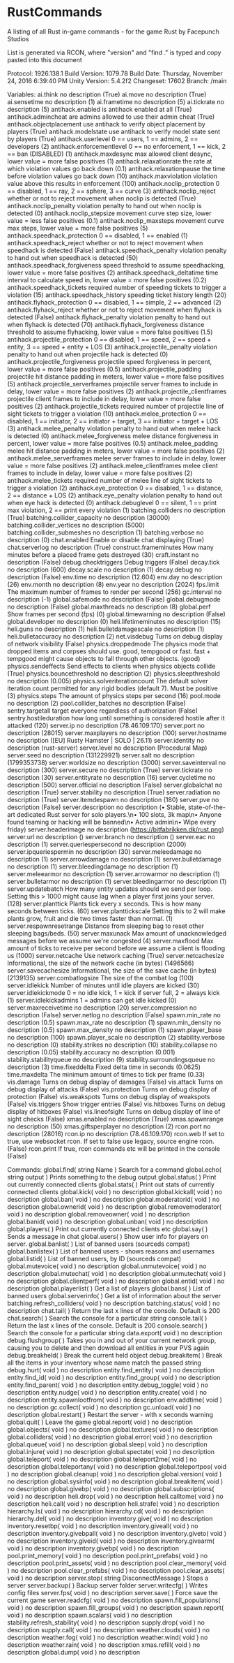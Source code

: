 # RustCommands
A listing of all Rust in-game commands - for the game Rust by Facepunch Studios

List is generated via RCON, where "version" and "find ." is typed and copy pasted into this document


Protocol: 1926.138.1
Build Version: 1079.78
Build Date: Thursday, November 24, 2016 6:39:40 PM
Unity Version: 5.4.2f2
Changeset: 17602
Branch: /main

Variables:
 ai.think                 no description (True)
 ai.move                  no description (True)
 ai.sensetime             no description (1)
 ai.frametime             no description (5)
 ai.tickrate              no description (5)
 antihack.enabled         is antihack enabled at all (True)
 antihack.admincheat      are admins allowed to use their admin cheat (True)
 antihack.objectplacement use antihack to verify object placement by players (True)
 antihack.modelstate      use antihack to verify model state sent by players (True)
 antihack.userlevel       0 == users, 1 == admins, 2 == developers (2)
 antihack.enforcementlevel 0 == no enforcement, 1 == kick, 2 == ban (DISABLED) (1)
 antihack.maxdesync       max allowed client desync, lower value = more false positives (1)
 antihack.relaxationrate  the rate at which violation values go back down (0.1)
 antihack.relaxationpause the time before violation values go back down (10)
 antihack.maxviolation    violation value above this results in enforcement (100)
 antihack.noclip_protection 0 == disabled, 1 == ray, 2 == sphere, 3 == curve (3)
 antihack.noclip_reject   whether or not to reject movement when noclip is detected (True)
 antihack.noclip_penalty  violation penalty to hand out when noclip is detected (0)
 antihack.noclip_stepsize movement curve step size, lower value = less false positives (0.1)
 antihack.noclip_maxsteps movement curve max steps, lower value = more false positives (5)
 antihack.speedhack_protection 0 == disabled, 1 == enabled (1)
 antihack.speedhack_reject whether or not to reject movement when speedhack is detected (False)
 antihack.speedhack_penalty violation penalty to hand out when speedhack is detected (50)
 antihack.speedhack_forgiveness speed threshold to assume speedhacking, lower value = more false positives (2)
 antihack.speedhack_deltatime time interval to calculate speed in, lower value = more false positives (0.2)
 antihack.speedhack_tickets required number of speeding tickets to trigger a violation (15)
 antihack.speedhack_history speeding ticket history length (20)
 antihack.flyhack_protection 0 == disabled, 1 == simple, 2 == advanced (2)
 antihack.flyhack_reject  whether or not to reject movement when flyhack is detected (False)
 antihack.flyhack_penalty violation penalty to hand out when flyhack is detected (70)
 antihack.flyhack_forgiveness distance threshold to assume flyhacking, lower value = more false positives (1.5)
 antihack.projectile_protection 0 == disabled, 1 == speed, 2 == speed + entity, 3 == speed + entity + LOS (3)
 antihack.projectile_penalty violation penalty to hand out when projectile hack is detected (0)
 antihack.projectile_forgiveness projectile speed forgiveness in percent, lower value = more false positives (0.5)
 antihack.projectile_padding projectile hit distance padding in meters, lower value = more false positives (5)
 antihack.projectile_serverframes projectile server frames to include in delay, lower value = more false positives (2)
 antihack.projectile_clientframes projectile client frames to include in delay, lower value = more false positives (2)
 antihack.projectile_tickets required number of projectile line of sight tickets to trigger a violation (10)
 antihack.melee_protection 0 == disabled, 1 == initiator, 2 == initiator + target, 3 == initiator + target + LOS (3)
 antihack.melee_penalty   violation penalty to hand out when melee hack is detected (0)
 antihack.melee_forgiveness melee distance forgiveness in percent, lower value = more false positives (0.5)
 antihack.melee_padding   melee hit distance padding in meters, lower value = more false positives (2)
 antihack.melee_serverframes melee server frames to include in delay, lower value = more false positives (2)
 antihack.melee_clientframes melee client frames to include in delay, lower value = more false positives (2)
 antihack.melee_tickets   required number of melee line of sight tickets to trigger a violation (2)
 antihack.eye_protection  0 == disabled, 1 == distance, 2 == distance + LOS (2)
 antihack.eye_penalty     violation penalty to hand out when eye hack is detected (0)
 antihack.debuglevel      0 == silent, 1 == print max violation, 2 == print every violation (1)
 batching.colliders       no description (True)
 batching.collider_capacity no description (30000)
 batching.collider_vertices no description (5000)
 batching.collider_submeshes no description (1)
 batching.verbose         no description (0)
 chat.enabled             Enable or disable chat displaying (True)
 chat.serverlog           no description (True)
 construct.frameminutes   How many minutes before a placed frame gets destroyed (30)
 craft.instant            no description (False)
 debug.checktriggers      Debug triggers (False)
 decay.tick               no description (600)
 decay.scale              no description (1)
 decay.debug              no description (False)
 env.time                 no description (12.604)
 env.day                  no description (26)
 env.month                no description (8)
 env.year                 no description (2024)
 fps.limit                The maximum number of frames to render per second (256)
 gc.interval              no description (-1)
 global.safemode          no description (False)
 global.debugmode         no description (False)
 global.maxthreads        no description (8)
 global.perf              Show frames per second (fps) (0)
 global.timewarning       no description (False)
 global.developer         no description (0)
 heli.lifetimeminutes     no description (15)
 heli.guns                no description (1)
 heli.bulletdamagescale   no description (1)
 heli.bulletaccuracy      no description (2)
 net.visdebug             Turns on debug display of network visibility (False)
 physics.droppedmode      The physics mode that dropped items and corpses should use. good, tempgood or fast. fast + tempgood might cause objects to fall through other objects. (good)
 physics.sendeffects      Send effects to clients when physics objects collide (True)
 physics.bouncethreshold  no description (2)
 physics.sleepthreshold   no description (0.005)
 physics.solveriterationcount The default solver iteration count permitted for any rigid bodies (default 7). Must be positive (3)
 physics.steps            The amount of physics steps per second (16)
 pool.mode                no description (2)
 pool.collider_batches    no description (False)
 sentry.targetall         target everyone regardless of authorization (False)
 sentry.hostileduration   how long until something is considered hostile after it attacked (120)
 server.ip                no description (78.46.109.170)
 server.port              no description (28015)
 server.maxplayers        no description (100)
 server.hostname          no description ([EU] Rusty Hamster | SOLO | 26.11)
 server.identity          no description (rust-server)
 server.level             no description (Procedural Map)
 server.seed              no description (131229921)
 server.salt              no description (1799353738)
 server.worldsize         no description (3000)
 server.saveinterval      no description (300)
 server.secure            no description (True)
 server.tickrate          no description (30)
 server.entityrate        no description (16)
 server.cycletime         no description (500)
 server.official          no description (False)
 server.globalchat        no description (True)
 server.stability         no description (True)
 server.radiation         no description (True)
 server.itemdespawn       no description (180)
 server.pve               no description (False)
 server.description       no description (• Stable, state-of-the-art dedicated Rust server for solo players.\n• 100 slots, 3k map\n• Anyone found teaming or hacking will be banned\n• Active admin\n• Wipe every friday)
 server.headerimage       no description (https://bitfabrikken.dk/rust.png)
 server.url               no description ()
 server.branch            no description ()
 server.eac               no description (1)
 server.queriespersecond  no description (2000)
 server.ipqueriespermin   no description (30)
 server.meleedamage       no description (1)
 server.arrowdamage       no description (1)
 server.bulletdamage      no description (1)
 server.bleedingdamage    no description (1)
 server.meleearmor        no description (1)
 server.arrowarmor        no description (1)
 server.bulletarmor       no description (1)
 server.bleedingarmor     no description (1)
 server.updatebatch       How many entity updates should we send per loop. Setting this > 1000 might cause lag when a player first joins your server. (128)
 server.planttick         Plants tick every x seconds. This is how many seconds between ticks. (60)
 server.planttickscale    Setting this to 2 will make plants grow, fruit and die two times faster than normal. (1)
 server.respawnresetrange Distance from sleeping bag to reset other sleeping bags/beds. (50)
 server.maxunack          Max amount of unacknowledged messages before we assume we're congested (4)
 server.maxflood          Max amount of ticks to receive per second before we assume a client is flooding us (1000)
 server.netcache          Use network caching (True)
 server.netcachesize      Informational, the size of the network cache (in bytes) (1496566)
 server.savecachesize     Informational, the size of the save cache (in bytes) (2139135)
 server.combatlogsize     The size of the combat log (100)
 server.idlekick          Number of minutes until idle players are kicked (30)
 server.idlekickmode      0 = no idle kick, 1 = kick if server full, 2 = always kick (1)
 server.idlekickadmins    1 = admins can get idle kicked (0)
 server.maxreceivetime    no description (20)
 server.compression       no description (False)
 server.netlog            no description (False)
 spawn.min_rate           no description (0.5)
 spawn.max_rate           no description (1)
 spawn.min_density        no description (0.5)
 spawn.max_density        no description (1)
 spawn.player_base        no description (100)
 spawn.player_scale       no description (2)
 stability.verbose        no description (0)
 stability.strikes        no description (10)
 stability.collapse       no description (0.05)
 stability.accuracy       no description (0.001)
 stability.stabilityqueue no description (9)
 stability.surroundingsqueue no description (3)
 time.fixeddelta          Fixed delta time in seconds (0.0625)
 time.maxdelta            The minimum amount of times to tick per frame (0.33)
 vis.damage               Turns on debug display of damages (False)
 vis.attack               Turns on debug display of attacks (False)
 vis.protection           Turns on debug display of protection (False)
 vis.weakspots            Turns on debug display of weakspots (False)
 vis.triggers             Show trigger entries (False)
 vis.hitboxes             Turns on debug display of hitboxes (False)
 vis.lineofsight          Turns on debug display of line of sight checks (False)
 xmas.enabled             no description (True)
 xmas.spawnrange          no description (50)
 xmas.giftsperplayer      no description (2)
 rcon.port                no description (28016)
 rcon.ip                  no description (78.46.109.170)
 rcon.web                 If set to true, use websocket rcon. If set to false use legacy, source engine rcon. (False)
 rcon.print               If true, rcon commands etc will be printed in the console (False)

Commands:
 global.find( string Name ) Search for a command
 global.echo( string output ) Prints something to the debug output
 global.status(  ) Print out currently connected clients
 global.stats(  ) Print out stats of currently connected clients
 global.kick( void ) no description
 global.kickall( void ) no description
 global.ban( void ) no description
 global.moderatorid( void ) no description
 global.ownerid( void ) no description
 global.removemoderator( void ) no description
 global.removeowner( void ) no description
 global.banid( void ) no description
 global.unban( void ) no description
 global.players(  ) Print out currently connected clients etc
 global.say(  ) Sends a message in chat
 global.users(  ) Show user info for players on server.
 global.banlist(  ) List of banned users (sourceds compat)
 global.banlistex(  ) List of banned users - shows reasons and usernames
 global.listid(  ) List of banned users, by ID (sourceds compat)
 global.mutevoice( void ) no description
 global.unmutevoice( void ) no description
 global.mutechat( void ) no description
 global.unmutechat( void ) no description
 global.clientperf( void ) no description
 global.entid( void ) no description
 global.playerlist(  ) Get a list of players
 global.bans(  ) List of banned users
 global.serverinfo(  ) Get a list of information about the server
 batching.refresh_colliders( void ) no description
 batching.status( void ) no description
 chat.tail(  ) Return the last x lines of the console. Default is 200
 chat.search(  ) Search the console for a particular string
 console.tail(  ) Return the last x lines of the console. Default is 200
 console.search(  ) Search the console for a particular string
 data.export( void ) no description
 debug.flushgroup(  ) Takes you in and out of your current network group, causing you to delete and then download all entities in your PVS again
 debug.breakheld(  ) Break the current held object
 debug.breakitem(  ) Break all the items in your inventory whose name match the passed string
 debug.hurt( void ) no description
 entity.find_entity( void ) no description
 entity.find_id( void ) no description
 entity.find_group( void ) no description
 entity.find_parent( void ) no description
 entity.debug_toggle( void ) no description
 entity.nudge( void ) no description
 entity.create( void ) no description
 entity.spawnlootfrom( void ) no description
 env.addtime( void ) no description
 gc.collect( void ) no description
 gc.unload( void ) no description
 global.restart(  ) Restart the server - with x seconds warning
 global.quit(  ) Leave the game
 global.report( void ) no description
 global.objects( void ) no description
 global.textures( void ) no description
 global.colliders( void ) no description
 global.error( void ) no description
 global.queue( void ) no description
 global.sleep( void ) no description
 global.injure( void ) no description
 global.spectate( void ) no description
 global.teleport( void ) no description
 global.teleport2me( void ) no description
 global.teleportany( void ) no description
 global.teleportpos( void ) no description
 global.cleanup( void ) no description
 global.version( void ) no description
 global.sysinfo( void ) no description
 global.breakitem( void ) no description
 global.givebp( void ) no description
 global.subscriptions( void ) no description
 heli.drop( void ) no description
 heli.calltome( void ) no description
 heli.call( void ) no description
 heli.strafe( void ) no description
 hierarchy.ls( void ) no description
 hierarchy.cd( void ) no description
 hierarchy.del( void ) no description
 inventory.give( void ) no description
 inventory.resetbp( void ) no description
 inventory.giveall( void ) no description
 inventory.givebpall( void ) no description
 inventory.giveto( void ) no description
 inventory.giveid( void ) no description
 inventory.givearm( void ) no description
 inventory.givebp( void ) no description
 pool.print_memory( void ) no description
 pool.print_prefabs( void ) no description
 pool.print_assets( void ) no description
 pool.clear_memory( void ) no description
 pool.clear_prefabs( void ) no description
 pool.clear_assets( void ) no description
 server.stop( string DisconnectMessage ) Stops a server
 server.backup(  ) Backup server folder
 server.writecfg(  ) Writes config files
 server.fps( void ) no description
 server.save(  ) Force save the current game
 server.readcfg( void ) no description
 spawn.fill_populations( void ) no description
 spawn.fill_groups( void ) no description
 spawn.report( void ) no description
 spawn.scalars( void ) no description
 stability.refresh_stability( void ) no description
 supply.drop( void ) no description
 supply.call( void ) no description
 weather.clouds( void ) no description
 weather.fog( void ) no description
 weather.wind( void ) no description
 weather.rain( void ) no description
 xmas.refill( void ) no description
 global.dump( void ) no description

